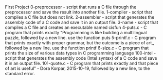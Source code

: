 First Project
0-preprocessor - script that runs a C file through the preprocessor and save the result into another file.
1-compiler - script that compiles a C file but does not link.
2-assembler - script that generates the assembly code of a C code and save it in an output file.
3-name -  script that compiles a C file and creates an executable named cisfun
4-puts.c - C program that prints exactly "Programming is like building a multilingual puzzle, followed by a new line. use the function puts
5-printf.c - C program that prints exactly with proper grammar, but the outcome is a piece of art,, followed by a new line. use the function printf
6-size.c -  C program that prints the size of various data types in C programming language
100-intel - script that generates the assembly code (Intel syntax) of a C code and save it in an output file.
101-quote.c - C program that prints exactly and that piece of art is useful" - Dora Korpar, 2015-10-19, followed by a new line, to the standard error.

